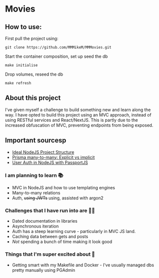 # Movies

## How to use:

First pull the project using:

`git clone https://github.com/MMMikeM/MMMovies.git`

Start the container composition, set up seed the db

`make initialise`

Drop volumes, reseed the db

`make refresh`

## About this project

I've given myself a challenge to build something new and learn along the way. I have opted to build this project using an MVC approach, instead of using RESTful services and React/NextJS. This is partly due to the increased obfuscation of MVC, preventing endpoints from being exposed.

## Important sourcesp

- [Ideal NodeJS Project Structure](https://softwareontheroad.com/ideal-nodejs-project-structure/#architecture)
- [Prisma many-to-many: Explicit vs implicit](https://www.prisma.io/docs/concepts/components/prisma-schema/relations)
- [User Auth in NodeJS with PassportJS](https://www.freecodecamp.org/news/learn-to-implement-user-authentication-in-node-apps-using-passport-js/)

### I am planning to learn 📚

- MVC in NodeJS and how to use templating engines
- Many-to-many relations
- Auth, ~~using JWTs~~ using, assisted with argon2

### Challenges that I have run into are 💪🏻

- Dated documentation in libraries
- Asynchronous iteration
- Auth has a steep learning curve - particularly in MVC JS land.
- Caching data between gets and posts
- _Not_ spending a bunch of time making it look good

### Things that I'm super excited about 🍾

- Getting smart with my Makefile and Docker - I've usually managed dbs pretty manually using PGAdmin
